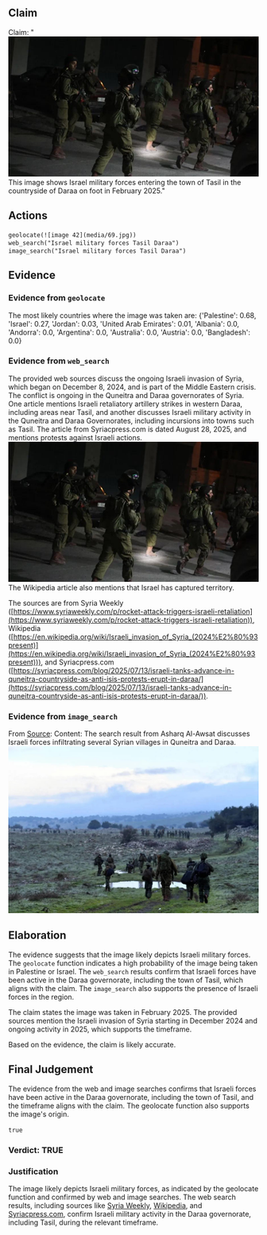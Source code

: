 ## Claim
Claim: "![image 42](media/69.jpg) This image shows Israel military forces entering the town of Tasil in the countryside of Daraa on foot in February 2025."

## Actions
```
geolocate(![image 42](media/69.jpg))
web_search("Israel military forces Tasil Daraa")
image_search("Israel military forces Tasil Daraa")
```

## Evidence
### Evidence from `geolocate`
The most likely countries where the image was taken are: {'Palestine': 0.68, 'Israel': 0.27, 'Jordan': 0.03, 'United Arab Emirates': 0.01, 'Albania': 0.0, 'Andorra': 0.0, 'Argentina': 0.0, 'Australia': 0.0, 'Austria': 0.0, 'Bangladesh': 0.0}

### Evidence from `web_search`
The provided web sources discuss the ongoing Israeli invasion of Syria, which began on December 8, 2024, and is part of the Middle Eastern crisis. The conflict is ongoing in the Quneitra and Daraa governorates of Syria. One article mentions Israeli retaliatory artillery strikes in western Daraa, including areas near Tasil, and another discusses Israeli military activity in the Quneitra and Daraa Governorates, including incursions into towns such as Tasil. The article from Syriacpress.com is dated August 28, 2025, and mentions protests against Israeli actions. ![image 42](media/69.jpg) The Wikipedia article also mentions that Israel has captured territory.

The sources are from Syria Weekly ([https://www.syriaweekly.com/p/rocket-attack-triggers-israeli-retaliation](https://www.syriaweekly.com/p/rocket-attack-triggers-israeli-retaliation)), Wikipedia ([https://en.wikipedia.org/wiki/Israeli_invasion_of_Syria_(2024%E2%80%93present)](https://en.wikipedia.org/wiki/Israeli_invasion_of_Syria_(2024%E2%80%93present))), and Syriacpress.com ([https://syriacpress.com/blog/2025/07/13/israeli-tanks-advance-in-quneitra-countryside-as-anti-isis-protests-erupt-in-daraa/](https://syriacpress.com/blog/2025/07/13/israeli-tanks-advance-in-quneitra-countryside-as-anti-isis-protests-erupt-in-daraa/)).


### Evidence from `image_search`
From [Source](https://english.aawsat.com/arab-world/5178173-israeli-forces-infiltrate-several-syrian-villages-quneitra-and-daraa): 
Content: The search result from Asharq Al-Awsat discusses Israeli forces infiltrating several Syrian villages in Quneitra and Daraa. ![image 7729](media/2025-08-29_22-01-1756504903-285686.jpg)


## Elaboration
The evidence suggests that the image likely depicts Israeli military forces. The `geolocate` function indicates a high probability of the image being taken in Palestine or Israel. The `web_search` results confirm that Israeli forces have been active in the Daraa governorate, including the town of Tasil, which aligns with the claim. The `image_search` also supports the presence of Israeli forces in the region.

The claim states the image was taken in February 2025. The provided sources mention the Israeli invasion of Syria starting in December 2024 and ongoing activity in 2025, which supports the timeframe.

Based on the evidence, the claim is likely accurate.


## Final Judgement
The evidence from the web and image searches confirms that Israeli forces have been active in the Daraa governorate, including the town of Tasil, and the timeframe aligns with the claim. The geolocate function also supports the image's origin.

`true`

### Verdict: TRUE

### Justification
The image likely depicts Israeli military forces, as indicated by the geolocate function and confirmed by web and image searches. The web search results, including sources like [Syria Weekly](https://www.syriaweekly.com/p/rocket-attack-triggers-israeli-retaliation), [Wikipedia](https://en.wikipedia.org/wiki/Israeli_invasion_of_Syria_(2024%E2%80%93present)), and [Syriacpress.com](https://syriacpress.com/blog/2025/07/13/israeli-tanks-advance-in-quneitra-countryside-as-anti-isis-protests-erupt-in-daraa/), confirm Israeli military activity in the Daraa governorate, including Tasil, during the relevant timeframe.
